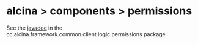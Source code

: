 # alcina > components > permissions

See the [javadoc](../../framework/common/src/cc/alcina/framework/common/client/logic/permissions/package-info.java) 
in the cc.alcina.framework.common.client.logic.permissions package

